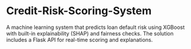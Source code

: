 # Credit-Risk-Scoring-System
A machine learning system that predicts loan default risk using XGBoost with built-in explainability (SHAP) and fairness checks. The solution includes a Flask API for real-time scoring and explanations.
